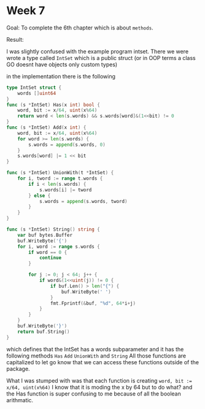 # Week 7

Goal: To complete the 6th chapter which is about `methods`.

Result: 

I was slightly confused with the example program intset. 
There we were wrote a type called `IntSet` which is a public 
struct (or in OOP terms a class GO doesnt have objects only custom types)

in the implementation there is the following 
```go
type IntSet struct {
	words []uint64
}
func (s *IntSet) Has(x int) bool {
	word, bit := x/64, uint(x%64)
	return word < len(s.words) && s.words[word]&(1<<bit) != 0
}
func (s *IntSet) Add(x int) {
	word, bit := x/64, uint(x%64)
	for word >= len(s.words) {
		s.words = append(s.words, 0)
	}
	s.words[word] |= 1 << bit
}

func (s *IntSet) UnionWith(t *IntSet) {
	for i, tword := range t.words {
		if i < len(s.words) {
			s.words[i] |= tword
		} else {
			s.words = append(s.words, tword)
		}
	}
}

func (s *IntSet) String() string {
	var buf bytes.Buffer
	buf.WriteByte('{')
	for i, word := range s.words {
		if word == 0 {
			continue
		}

		for j := 0; j < 64; j++ {
			if word&(1<<uint(j)) != 0 {
				if buf.Len() > len("{") {
					buf.WriteByte(' ')
				}
				fmt.Fprintf(&buf, "%d", 64*i+j)
			}
		}
	}
	buf.WriteByte('}')
	return buf.String()
}

```

which defines that the IntSet has a words subparameter 
and it has the following methods `Has` `Add` `UnionWith` and `String`
All those functions are capitalized to let go know that we can access 
these functions outside of the package. 

What I was stumped with was that each function is creating `word, bit := x/64, uint(x%64)`
 I know that it is moding the x by 64 but to do what? and the Has function is super confusing to me because of all the boolean arithmatic.